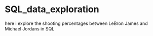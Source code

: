 # SQL_data_exploration
here i explore the shooting percentages between LeBron James and Michael Jordans in SQL
